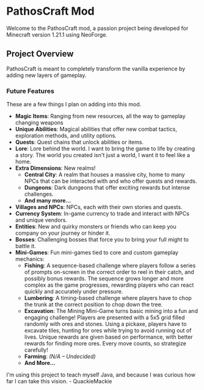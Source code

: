 PathosCraft Mod
=======

Welcome to the PathosCraft mod, a passion project being developed for Minecraft version 1.21.1 using NeoForge.

## Project Overview
PathosCraft is meant to completely transform the vanilla experience by adding new layers of gameplay.

### Future Features
These are a few things I plan on adding into this mod.
- **Magic Items**: Ranging from new resources, all the way to gameplay changing weapons
- **Unique Abilities**: Magical abilities that offer new combat tactics, exploration methods, and utility options.
- **Quests**: Quest chains that unlock abilities or items.
- **Lore**: Lore behind the world. I want to bring the game to life by creating a story. The world you created isn't just a world, I want it to feel like a home.
- **Extra Dimensions**: New realms!
  - **Central City**: A realm that houses a massive city, home to many NPCs that can be interacted with and who offer quests and rewards.
  - **Dungeons**: Dark dungeons that offer exciting rewards but intense challenges.
  - **And many more...**
- **Villages and NPCs**: NPCs, each with their own stories and quests.
- **Currency System**: In-game currency to trade and interact with NPCs and unique vendors.
- **Entities**: New and quirky monsters or friends who can keep you company on your journey or hinder it.
- **Bosses**: Challenging bosses that force you to bring your full might to battle it. 
- **Mini-Games**: Fun mini-games tied to core and custom gameplay mechanics:
  - **Fishing**: A sequence-based challenge where players follow a series of prompts on-screen in the correct order to reel in their catch, and possibly bonus rewards. The sequence grows longer and more complex as the game progresses, rewarding players who can react quickly and accurately under pressure.
  - **Lumbering**: A timing-based challenge where players have to chop the trunk at the correct position to chop down the tree.
  - **Excavation**: The Mining Mini-Game turns basic mining into a fun and engaging challenge! Players are presented with a 5x5 grid filled randomly with ores and stones. Using a pickaxe, players have to excavate tiles, hunting for ores while trying to avoid running out of lives. Unique rewards are given based on performance, with better rewards for finding more ores. Every move counts, so strategize carefully!
  - **Farming**: *(N/A – Undecided)*
  - **And More...**

I'm using this project to teach myself Java, and because I was curious how far I can take this vision.
\- QuackieMackie